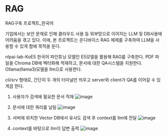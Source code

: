 # RAG
RAG구축 프로젝트_한국어

기업에서는 보안 문제로 인해 클라우드 사용 등 외부망으로 이어지는 LLM 및 DB사용에 어려움을 겪고 있다. 
이에, 본 프로젝트는 온디바이스 RAG 체제를 구축하여 LLM을 사용할 수 있게 함에 목적을 둔다. 

nlpai-lab-KoE5 한국어 파인튜닝 모델인 E5모델을 활용해 RAG를 구축한다. 
PDF 파일을 Chroma DB에 벡터화해 적재하고, 문서에 대한 QA시스템을 지원한다. 
Ollama(llama3)모델을 llm으로 사용한다. 

cli/srv 형태로, 간단히 두 개의 터미널만 띄우고 server와 client가 QA를 이어갈 수 있게끔 한다. 

1. 사용자가 검색에 필요한 문서 적재
   ![image](https://github.com/user-attachments/assets/b0b78d97-066f-4ba9-8bd5-51615bb56e04)

2. 문서에 대한 쿼리를 날림
![image](https://github.com/user-attachments/assets/d370c545-9dd5-4d2d-9ecc-93052c381ebd)

3. 서버에 위치한 Vector DB에서 유사도 검색 후 context를 llm에 전달
![image](https://github.com/user-attachments/assets/28e34e5e-426e-4de2-b7c0-4f0bc476ceb3)

4. context를 바탕으로 llm이 답변 출력
![image](https://github.com/user-attachments/assets/4440960d-925e-49a7-8426-793290ab8428)

